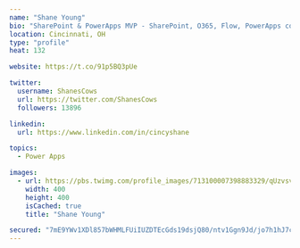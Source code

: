 ```yaml
---
name: "Shane Young"
bio: "SharePoint & PowerApps MVP - SharePoint, O365, Flow, PowerApps consulting? @PowerApps911 | Pure Snark? You found it."
location: Cincinnati, OH
type: "profile"
heat: 132

website: https://t.co/91p5BQ3pUe

twitter:
  username: ShanesCows
  url: https://twitter.com/ShanesCows
  followers: 13896

linkedin:
  url: https://www.linkedin.com/in/cincyshane

topics:
  - Power Apps

images:
  - url: https://pbs.twimg.com/profile_images/713100007398883329/qUzvsvQ3_400x400.jpg
    width: 400
    height: 400
    isCached: true
    title: "Shane Young"

secured: "7mE9YWv1XDl857bWHMLFUiIUZDTEcGds19dsjQ80/ntv1Ggn9Jd/jo7h1hJ7c2qLpjY8aAH+LOATcRlKnUrNgyZYE54jkQHZyzxor9pstUpicKKnZdFT3v5Z/dfzpbgfB4s7kY++jXIhMBZgeQYUgaaudRLg/N78VNpYaYreBxAZcczjtyEqv0leMqCJ4355EqCgpAtfCWduFbmhw2ECSf6f/Aciq062E/MgXsJl3XsvSELDSqWlhLI342AR8ejfuNfcyBdZnkj8JuSewiyHlrlDt7w8VlY+IOPu0SWtoSvRi6T/PIsHdYu3zotlnbGyus4HpKjGxy4XIqhCOSaAIYlpNQc6ABTHKeW9M2qLYlzEAmaYRuBit61jcmBA45YHG2btwY64Usa37lbGVC1RWntzKkpBpOw11ELjwcMXjyw=;y7felc9dT+ZxokG6kU6jAg=="
---
```



